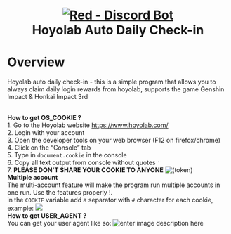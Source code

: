 <h1 align="center">
  <br>
  <a href="https://github.com/vermaysha/Hoyolab-Auto-Daily-Checkin"><img src="https://imgur.com/L54eATq.png" alt="Red - Discord Bot"></a>
  <br>
  Hoyolab Auto Daily Check-in
  <br>
</h1>

<!-- <p align="center">
  <a href="#overview">Overview</a>
  •
  <a href="#installation">Installation</a>
  •
  <a href="#license">License</a>
</p> -->


# Overview
Hoyolab auto daily check-in - this is a simple program that allows you to always claim daily login rewards from hoyolab, supports the game Genshin Impact & Honkai Impact 3rd

<br>**How to get OS_COOKIE ?**
<br>1\. Go to the Hoyolab website https://www.hoyolab.com/
<br>2. Login with your account
<br>3. Open the developer tools on your web browser (F12 on firefox/chrome)
<br>4. Click on the “Console” tab
<br>5. Type in  `document.cookie`  in the console
<br>6. Copy all text output from console without quotes `'`
<br>7. **PLEASE DON'T SHARE YOUR COOKIE TO ANYONE**
![(token)](https://i.imgur.com/7fSEeB8.png)
<br>**Multiple account**
<br>The multi-account feature will make the program run multiple accounts in one run. Use the features properly !.
<br>in the `COOKIE` variable add a separator with `#` character for each cookie, example:
![](https://i.imgur.com/urZRZLq.png)
<br>**How to get USER_AGENT ?**<br>
You can get your user agent like so:
![enter image description here](https://i.imgur.com/Jy07NPf.png)
